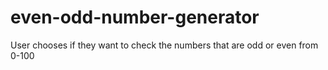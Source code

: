 # even-odd-number-generator
User chooses if they want to check the numbers that are odd or even from 0-100
